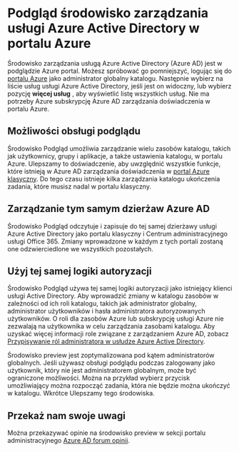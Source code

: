 <properties
    pageTitle="Azure Active Directory Podgląd explainer | Microsoft Azure"
    description="Temat objaśniający różnice między usługi Azure Active Directory w portalu klasyczny i Podgląd usługi Azure Active Directory w portalu Azure."
    services="active-directory"
    documentationCenter=""
    authors="curtand"
    manager="femila"
    editor=""/>

<tags
    ms.service="active-directory"
    ms.workload="identity"
    ms.tgt_pltfrm="na"
    ms.devlang="na"
    ms.topic="article"
    ms.date="09/12/2016"
    ms.author="curtand"/>


# <a name="preview-of-the-azure-active-directory-management-experience-in-the-azure-portal"></a>Podgląd środowisko zarządzania usługi Azure Active Directory w portalu Azure

Środowisko zarządzania usługą Azure Active Directory (Azure AD) jest w podglądzie Azure portal. Możesz spróbować go pomniejszyć, logując się do [portalu Azure](https://portal.azure.com) jako administrator globalny katalogu. Następnie wybierz na liście usług usługi Azure Active Directory, jeśli jest on widoczny, lub wybierz pozycję **więcej usług** , aby wyświetlić listę wszystkich usług. Nie ma potrzeby Azure subskrypcję Azure AD zarządzania doświadczenia w portalu Azure.


## <a name="capabilities-of-the-preview-experience"></a>Możliwości obsługi podglądu

Środowisko Podgląd umożliwia zarządzanie wielu zasobów katalogu, takich jak użytkownicy, grupy i aplikacje, a także ustawienia katalogu, w portalu Azure. Ulepszamy to doświadczenie, aby uwzględnić wszystkie funkcje, które istnieją w Azure AD zarządzania doświadczenia w [portal Azure klasyczny](https://manage.windowsazure.com). Do tego czasu istnieje kilka zarządzania katalogu ukończenia zadania, które musisz nadal w portalu klasyczny.

## <a name="manage-the-same-azure-ad-tenants"></a>Zarządzanie tym samym dzierżaw Azure AD

Środowisko Podgląd odczytuje i zapisuje do tej samej dzierżawy usługi Azure Active Directory jako portalu klasyczny i Centrum administracyjnego usługi Office 365. Zmiany wprowadzone w każdym z tych portali zostaną one odzwierciedlone we wszystkich pozostałych.

## <a name="use-the-same-authorization-logic"></a>Użyj tej samej logiki autoryzacji

Środowisko Podgląd używa tej samej logiki autoryzacji jako istniejący klienci usługi Active Directory. Aby wprowadzić zmiany w katalogu zasobów w zależności od ich roli katalogu, takich jak administrator globalny, administrator użytkowników i hasła administratora autoryzowanych użytkowników. O roli dla zasobów Azure lub subskrypcję usługi Azure nie zezwalają na użytkownika w celu zarządzania zasobami katalogu. Aby uzyskać więcej informacji role związane z zarządzaniem Azure AD, zobacz [Przypisywanie ról administratora w usłudze Azure Active Directory](active-directory-assign-admin-roles.md). 

Środowisko preview jest zoptymalizowana pod kątem administratorów globalnych. Jeśli używasz obsługi podglądu podczas zalogowany jako użytkownik, który nie jest administratorem globalnym, może być ograniczone możliwości. Można na przykład wybierz przycisk umożliwiający można rozpocząć zadania, która nie będzie można ukończyć w katalogu. Wkrótce Ulepszamy tego środowiska.
 
## <a name="tell-us-what-you-think"></a>Przekaż nam swoje uwagi

Można przekazywać opinie na środowisko preview w sekcji portalu administracyjnego [Azure AD forum opinii](https://social.msdn.microsoft.com/Forums/home?forum=WindowsAzureAD&filter=alltypes&sort=lastpostdesc).
